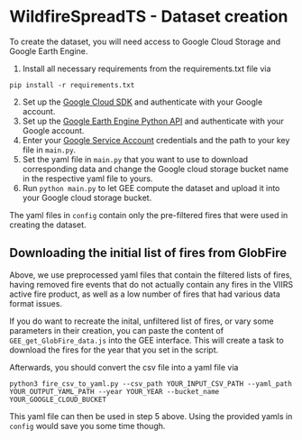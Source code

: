 # WildfireSpreadTS - Dataset creation

To create the dataset, you will need access to Google Cloud Storage and Google Earth Engine. 

1. Install all necessary requirements from the requirements.txt file via 
```
pip install -r requirements.txt
```
2. Set up the [Google Cloud SDK](https://cloud.google.com/sdk/docs/how-to) and authenticate with your Google account.
3. Set up the [Google Earth Engine Python API](https://developers.google.com/earth-engine/guides/python_install) and authenticate with your Google account.
4. Enter your [Google Service Account](https://cloud.google.com/iam/docs/service-account-overview) credentials and the path to your key file in `main.py`.
5. Set the yaml file in `main.py` that you want to use to download corresponding data and change the Google cloud storage bucket name in the respective yaml file to yours.
6. Run `python main.py` to let GEE compute the dataset and upload it into your Google cloud storage bucket.

The yaml files in `config` contain only the pre-filtered fires that were used in creating the dataset. 


## Downloading the initial list of fires from GlobFire

Above, we use preprocessed yaml files that contain the filtered lists of fires, having removed fire events that 
do not actually contain any fires in the VIIRS active fire product, as well as a low number of fires that had various
data format issues. 

If you do want to recreate the inital, unfiltered list of fires, or vary some parameters in their creation, 
you can paste the content of `GEE_get_GlobFire_data.js` into the GEE interface. This will create a task to download the 
fires for the year that you set in the script. 

Afterwards, you should convert the csv file into a yaml file via

```python3 fire_csv_to_yaml.py --csv_path YOUR_INPUT_CSV_PATH --yaml_path YOUR_OUTPUT_YAML_PATH --year YOUR_YEAR --bucket_name YOUR_GOOGLE_CLOUD_BUCKET```

This yaml file can then be used in step 5 above. Using the provided yamls in `config` would save you some time though.
